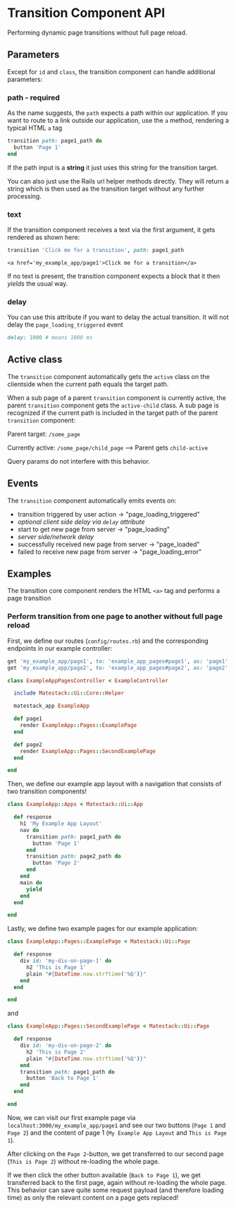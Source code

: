 # Transition Component API

Performing dynamic page transitions without full page reload.

## Parameters

Except for `id` and `class`, the transition component can handle additional parameters:

### path - required

As the name suggests, the `path` expects a path within our application. If you want to route to a link outside our application, use the `a` method, rendering a typical HTML `a` tag

```ruby
transition path: page1_path do
  button 'Page 1'
end
```

If the path input is a **string** it just uses this string for the transition target.

You can also just use the Rails url helper methods directly. They will return a string which is then used as the transition target without any further processing.

### text

If the transition component receives a text via the first argument, it gets rendered as shown here:

```ruby
transition 'Click me for a transition', path: page1_path
```

```markup
<a href='my_example_app/page1'>Click me for a transition</a>
```

If no text is present, the transition component expects a block that it then _yields_ the usual way.

### delay

You can use this attribute if you want to delay the actual transition. It will not delay the `page_loading_triggered` event

```ruby
delay: 1000 # means 1000 ms
```

## Active class

The `transition` component automatically gets the `active` class on the clientside when the current path equals the target path.

When a sub page of a parent `transition` component is currently active, the parent `transition` component gets the `active-child` class. A sub page is recognized if the current path is included in the target path of the parent `transition` component:

Parent target: `/some_page`

Currently active: `/some_page/child_page` --&gt; Parent gets `child-active`

Query params do not interfere with this behavior.

## Events

The `transition` component automatically emits events on:

* transition triggered by user action -&gt; "page\_loading\_triggered"
* _optional client side delay via `delay` attribute_
* start to get new page from server -&gt; "page\_loading"
* _server side/network delay_
* successfully received new page from server -&gt; "page\_loaded"
* failed to receive new page from server -&gt; "page\_loading\_error"

## Examples

The transition core component renders the HTML `<a>` tag and performs a page transition

### Perform transition from one page to another without full page reload

First, we define our routes \(`config/routes.rb`\) and the corresponding endpoints in our example controller:

```ruby
get 'my_example_app/page1', to: 'example_app_pages#page1', as: 'page1'
get 'my_example_app/page2', to: 'example_app_pages#page2', as: 'page2'
```

```ruby
class ExampleAppPagesController < ExampleController

  include Matestack::Ui::Core::Helper

  matestack_app ExampleApp

  def page1
    render ExampleApp::Pages::ExamplePage
  end

  def page2
    render ExampleApp::Pages::SecondExamplePage
  end

end
```

Then, we define our example app layout with a navigation that consists of two transition components!

```ruby
class ExampleApp::Apps < Matestack::Ui::App

  def response
    h1 'My Example App Layout'
    nav do
      transition path: page1_path do
        button 'Page 1'
      end
      transition path: page2_path do
        button 'Page 2'
      end
    end
    main do
      yield
    end
  end

end
```

Lastly, we define two example pages for our example application:

```ruby
class ExampleApp::Pages::ExamplePage < Matestack::Ui::Page

  def response
    div id: 'my-div-on-page-1' do
      h2 'This is Page 1'
      plain "#{DateTime.now.strftime('%Q')}"
    end
  end

end
```

and

```ruby
class ExampleApp::Pages::SecondExamplePage < Matestack::Ui::Page

  def response
    div id: 'my-div-on-page-2' do
      h2 'This is Page 2'
      plain "#{DateTime.now.strftime('%Q')}"
    end
    transition path: page1_path do
      button 'Back to Page 1'
    end
  end

end
```

Now, we can visit our first example page via `localhost:3000/my_example_app/page1` and see our two buttons \(`Page 1` and `Page 2`\) and the content of page 1 \(`My Example App Layout` and `This is Page 1`\).

After clicking on the `Page 2`-button, we get transferred to our second page \(`This is Page 2`\) without re-loading the whole page.

If we then click the other button available \(`Back to Page 1`\), we get transferred back to the first page, again without re-loading the whole page. This behavior can save quite some request payload \(and therefore loading time\) as only the relevant content on a page gets replaced!

